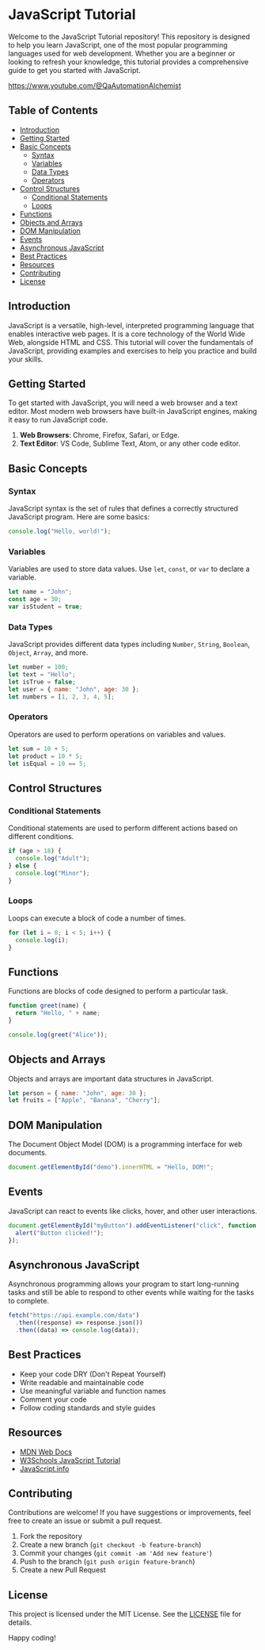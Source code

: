 # JavaScript Tutorial

Welcome to the JavaScript Tutorial repository! This repository is designed to help you learn JavaScript, one of the most popular programming languages used for web development. Whether you are a beginner or looking to refresh your knowledge, this tutorial provides a comprehensive guide to get you started with JavaScript.

https://www.youtube.com/@QaAutomationAlchemist

## Table of Contents

- [Introduction](#introduction)
- [Getting Started](#getting-started)
- [Basic Concepts](#basic-concepts)
  - [Syntax](#syntax)
  - [Variables](#variables)
  - [Data Types](#data-types)
  - [Operators](#operators)
- [Control Structures](#control-structures)
  - [Conditional Statements](#conditional-statements)
  - [Loops](#loops)
- [Functions](#functions)
- [Objects and Arrays](#objects-and-arrays)
- [DOM Manipulation](#dom-manipulation)
- [Events](#events)
- [Asynchronous JavaScript](#asynchronous-javascript)
- [Best Practices](#best-practices)
- [Resources](#resources)
- [Contributing](#contributing)
- [License](#license)

## Introduction

JavaScript is a versatile, high-level, interpreted programming language that enables interactive web pages. It is a core technology of the World Wide Web, alongside HTML and CSS. This tutorial will cover the fundamentals of JavaScript, providing examples and exercises to help you practice and build your skills.

## Getting Started

To get started with JavaScript, you will need a web browser and a text editor. Most modern web browsers have built-in JavaScript engines, making it easy to run JavaScript code.

1. **Web Browsers**: Chrome, Firefox, Safari, or Edge.
2. **Text Editor**: VS Code, Sublime Text, Atom, or any other code editor.

## Basic Concepts

### Syntax

JavaScript syntax is the set of rules that defines a correctly structured JavaScript program. Here are some basics:

```javascript
console.log("Hello, world!");
```

### Variables

Variables are used to store data values. Use `let`, `const`, or `var` to declare a variable.

```javascript
let name = "John";
const age = 30;
var isStudent = true;
```

### Data Types

JavaScript provides different data types including `Number`, `String`, `Boolean`, `Object`, `Array`, and more.

```javascript
let number = 100;
let text = "Hello";
let isTrue = false;
let user = { name: "John", age: 30 };
let numbers = [1, 2, 3, 4, 5];
```

### Operators

Operators are used to perform operations on variables and values.

```javascript
let sum = 10 + 5;
let product = 10 * 5;
let isEqual = 10 == 5;
```

## Control Structures

### Conditional Statements

Conditional statements are used to perform different actions based on different conditions.

```javascript
if (age > 18) {
  console.log("Adult");
} else {
  console.log("Minor");
}
```

### Loops

Loops can execute a block of code a number of times.

```javascript
for (let i = 0; i < 5; i++) {
  console.log(i);
}
```

## Functions

Functions are blocks of code designed to perform a particular task.

```javascript
function greet(name) {
  return "Hello, " + name;
}

console.log(greet("Alice"));
```

## Objects and Arrays

Objects and arrays are important data structures in JavaScript.

```javascript
let person = { name: "John", age: 30 };
let fruits = ["Apple", "Banana", "Cherry"];
```

## DOM Manipulation

The Document Object Model (DOM) is a programming interface for web documents.

```javascript
document.getElementById("demo").innerHTML = "Hello, DOM!";
```

## Events

JavaScript can react to events like clicks, hover, and other user interactions.

```javascript
document.getElementById("myButton").addEventListener("click", function () {
  alert("Button clicked!");
});
```

## Asynchronous JavaScript

Asynchronous programming allows your program to start long-running tasks and still be able to respond to other events while waiting for the tasks to complete.

```javascript
fetch("https://api.example.com/data")
  .then((response) => response.json())
  .then((data) => console.log(data));
```

## Best Practices

- Keep your code DRY (Don't Repeat Yourself)
- Write readable and maintainable code
- Use meaningful variable and function names
- Comment your code
- Follow coding standards and style guides

## Resources

- [MDN Web Docs](https://developer.mozilla.org/en-US/docs/Web/JavaScript)
- [W3Schools JavaScript Tutorial](https://www.w3schools.com/js/)
- [JavaScript.info](https://javascript.info/)

## Contributing

Contributions are welcome! If you have suggestions or improvements, feel free to create an issue or submit a pull request.

1. Fork the repository
2. Create a new branch (`git checkout -b feature-branch`)
3. Commit your changes (`git commit -am 'Add new feature'`)
4. Push to the branch (`git push origin feature-branch`)
5. Create a new Pull Request

## License

This project is licensed under the MIT License. See the [LICENSE](LICENSE) file for details.

Happy coding!
